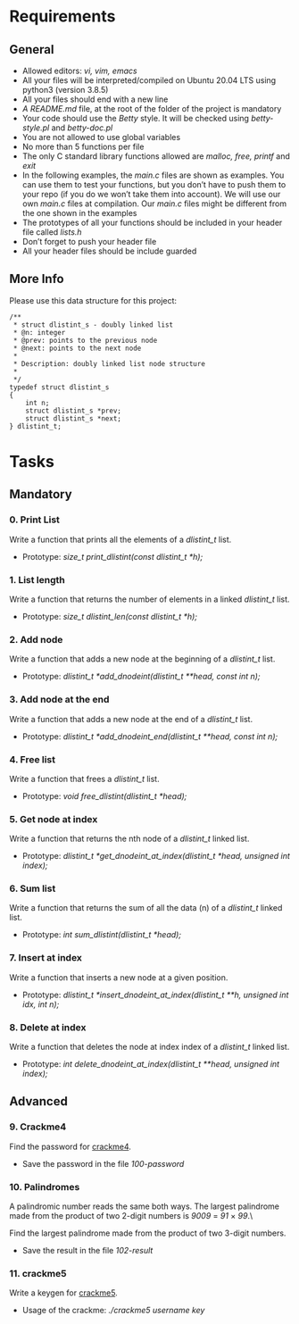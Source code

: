 # Requirements
## General

* Allowed editors: *vi, vim, emacs*
* All your files will be interpreted/compiled on Ubuntu 20.04 LTS using python3 (version 3.8.5)
* All your files should end with a new line
* *A README.md* file, at the root of the folder of the project is mandatory
* Your code should use the *Betty* style. It will be checked using *betty-style.pl* and *betty-doc.pl*
* You are not allowed to use global variables
* No more than 5 functions per file
* The only C standard library functions allowed are *malloc, free, printf* and *exit*
* In the following examples, the *main.c* files are shown as examples. You can use them to test your functions, but you don’t have to push them to your repo (if you do we won’t take them into account). We will use our own *main.c* files at compilation. Our *main.c* files might be different from the one shown in the examples
* The prototypes of all your functions should be included in your header file called *lists.h*
* Don’t forget to push your header file
* All your header files should be include guarded

## More Info

Please use this data structure for this project:
```
/**
 * struct dlistint_s - doubly linked list
 * @n: integer
 * @prev: points to the previous node
 * @next: points to the next node
 *
 * Description: doubly linked list node structure
 * 
 */
typedef struct dlistint_s
{
    int n;
    struct dlistint_s *prev;
    struct dlistint_s *next;
} dlistint_t;
```
# Tasks

## Mandatory

### 0. Print List

Write a function that prints all the elements of a *dlistint_t* list.

* Prototype: *size_t print_dlistint(const dlistint_t \*h);*

### 1. List length

Write a function that returns the number of elements in a linked *dlistint_t* list.

* Prototype: *size_t dlistint_len(const dlistint_t \*h);*

### 2. Add node

Write a function that adds a new node at the beginning of a *dlistint_t* list.

* Prototype: *dlistint_t \*add_dnodeint(dlistint_t \*\*head, const int n);*

### 3. Add node at the end

Write a function that adds a new node at the end of a *dlistint_t* list.

* Prototype: *dlistint_t \*add_dnodeint_end(dlistint_t \*\*head, const int n);*

### 4. Free list

Write a function that frees a *dlistint_t* list.

* Prototype: *void free_dlistint(dlistint_t \*head);*

### 5. Get node at index

Write a function that returns the nth node of a *dlistint_t* linked list.

* Prototype: *dlistint_t \*get_dnodeint_at_index(dlistint_t \*head, unsigned int index);*

### 6. Sum list

Write a function that returns the sum of all the data (n) of a *dlistint_t* linked list.

* Prototype: *int sum_dlistint(dlistint_t \*head);*

### 7. Insert at index

Write a function that inserts a new node at a given position.

* Prototype: *dlistint_t \*insert_dnodeint_at_index(dlistint_t \*\*h, unsigned int idx, int n);*

### 8. Delete at index

Write a function that deletes the node at index index of a *dlistint_t* linked list.

* Prototype: *int delete_dnodeint_at_index(dlistint_t \*\*head, unsigned int index);*

## Advanced

### 9. Crackme4

Find the password for [crackme4](https://github.com/holbertonschool/0x17.c).

* Save the password in the file *100-password*

### 10. Palindromes

A palindromic number reads the same both ways. The largest palindrome made from the product of two 2-digit numbers is *9009* = *91* × *99*.\

Find the largest palindrome made from the product of two 3-digit numbers.

* Save the result in the file *102-result*

### 11. crackme5

Write a keygen for [crackme5](https://github.com/holbertonschool/0x17.c).

* Usage of the crackme: *./crackme5 username key*
